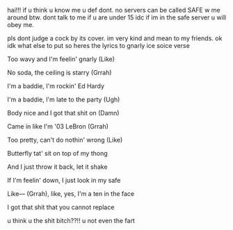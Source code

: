 hai!!! if u think u know me u def dont. no servers can be called SAFE w me around btw. dont talk to me if u are under 15 idc if im in the safe server u will obey me. 

pls dont judge a cock by its cover. im very kind and mean to my friends. ok idk what else to put so heres the lyrics to gnarly ice soice verse

Too wavy and I'm feelin' gnarly (Like)

No soda, thе ceiling is starry (Grrah)

I'm a baddie, I'm rockin' Ed Hardy

I'm a baddie, l'm latе to the party (Ugh)

Body nice and I got that shit on (Damn)

Came in like I'm '03 LeBron (Grrah)

Too pretty, can't do nothin' wrong (Like)

Butterfly tat' sit on top of my thong

And I just throw it back, let it shake

If I'm feelin' down, I just look in my safe

Like— (Grrah), like, yes, I'm a ten in the face

I got that shit that you cannot replace

u think u the shit bitch??!! u not even the fart 

<!--
**FANGEDFIEND/FANGEDFIEND** is a ✨ _special_ ✨ repository because its `README.md` (this file) appears on your GitHub profile.

Here are some ideas to get you started:

- 🔭 I’m currently working on ...
- 🌱 I’m currently learning ...
- 👯 I’m looking to collaborate on ...
- 🤔 I’m looking for help with ...
- 💬 Ask me about ...
- 📫 How to reach me: ...
- 😄 Pronouns: ...
- ⚡ Fun fact: ...
-->
